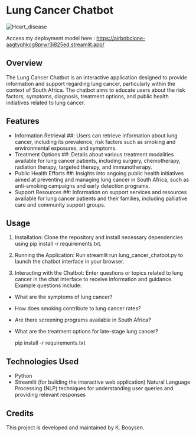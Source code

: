 # **Lung Cancer Chatbot**
                                        

                                                    
![Heart_disease](https://github.com/KagontleBooysen/Heart-Disease-Prediction/assets/106469425/a992951e-f6f8-4a36-9f99-fa2fe713d5fb)


Access my deployment model here : https://airbnbclone-aagtyqhkcg8prwr3i825ed.streamlit.app/

## Overview
The Lung Cancer Chatbot is an interactive application designed to provide information and support regarding lung cancer, particularly within the context of South Africa. The chatbot aims to educate users about the risk factors, symptoms, diagnosis, treatment options, and public health initiatives related to lung cancer.

## Features
- Information Retrieval ##: Users can retrieve information about lung cancer, including its prevalence, risk factors such as smoking and environmental exposures, and symptoms.
- Treatment Options ##: Details about various treatment modalities available for lung cancer patients, including surgery, chemotherapy, radiation therapy, targeted therapy, and immunotherapy.
-  Public Health Efforts ##: Insights into ongoing public health initiatives aimed at preventing and managing lung cancer in South Africa, such as anti-smoking campaigns and early detection programs.
- Support Resources ##: Information on support services and resources available for lung cancer patients and their families, including palliative care and community support groups.

## Usage
1. Installation: Clone the repository and install necessary dependencies using pip install -r requirements.txt.

2. Running the Application: Run streamlit run lung_cancer_chatbot.py to launch the chatbot interface in your browser.

3. Interacting with the Chatbot: Enter questions or topics related to lung cancer in the chat interface to receive information and guidance. Example questions include:

- What are the symptoms of lung cancer?
- How does smoking contribute to lung cancer rates?
- Are there screening programs available in South Africa?
- What are the treatment options for late-stage lung cancer?

   pip install -r requirements.txt

## Technologies Used
- Python
- Streamlit (for building the interactive web application)
 Natural Language Processing (NLP) techniques for understanding user queries and providing relevant responses

## Credits
This project is developed and maintained by K. Booysen.
